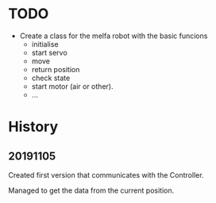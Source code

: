 # TODO

- Create a class for the melfa robot with the basic funcions
  - initialise
  - start servo
  - move
  - return position
  - check state
  - start motor (air or other).
  - ... 

# History

## 20191105

Created first version that communicates with the Controller. 

Managed to get the data from the current position. 

